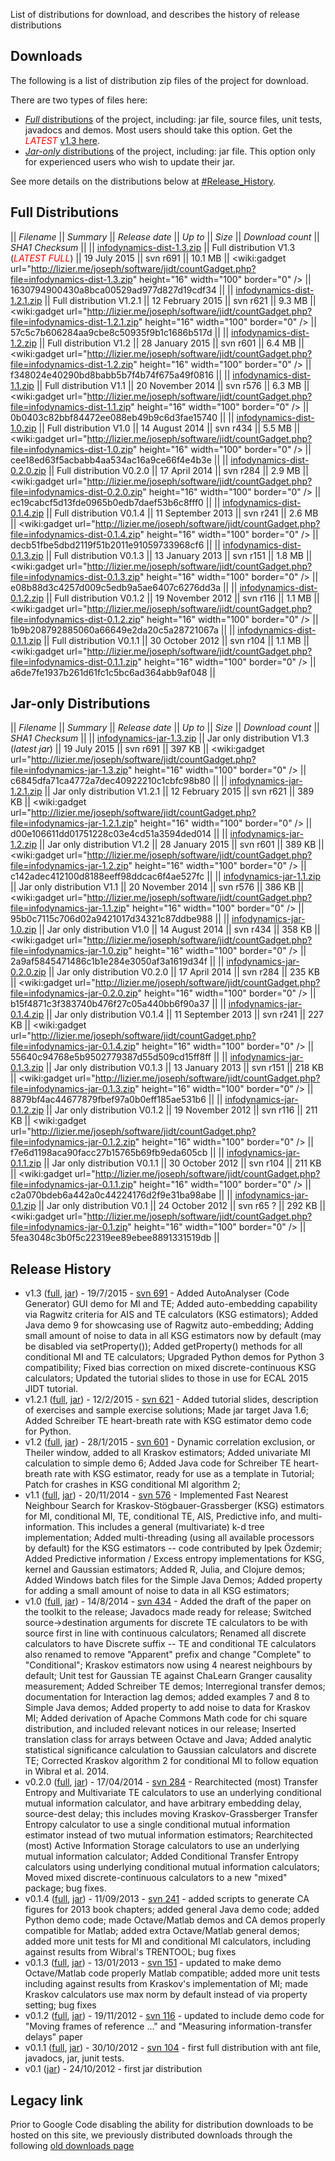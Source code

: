 List of distributions for download, and describes the history of release distributions

## Downloads

The following is a list of distribution zip files of the project for download.

There are two types of files here:
 * [*Full* distributions](#Full_Distributions) of the project, including: jar file, source files, unit tests, javadocs and demos. Most users should take this option. Get the <font color="red">*LATEST*</font> [v1.3 here](http://lizier.me/joseph/software/jidt/download.php?file=infodynamics-dist-1.3.zip).
 * [*Jar-only* distributions](#Jar-only_Distributions) of the project, including: jar file. This option only for experienced users who wish to update their jar.

See more details on the distributions below at [#Release_History](#Release_History).

## Full Distributions

|| *Filename* || *Summary* || *Release date* || *Up to* || *Size* || *Download count* || *SHA1 Checksum* ||
|| [infodynamics-dist-1.3.zip](http://lizier.me/joseph/software/jidt/download.php?file=infodynamics-dist-1.3.zip) || Full distribution V1.3 (<font color="red">*LATEST FULL*</font>) || 19 July 2015 || svn r691 || 10.1 MB || <wiki:gadget url="http://lizier.me/joseph/software/jidt/countGadget.php?file=infodynamics-dist-1.3.zip" height="16" width="100" border="0" /> || 1630794900430a8bca00529ad977d827d19cdf34 ||
|| [infodynamics-dist-1.2.1.zip](http://lizier.me/joseph/software/jidt/download.php?file=infodynamics-dist-1.2.1.zip) || Full distribution V1.2.1 || 12 February 2015 || svn r621 || 9.3 MB || <wiki:gadget url="http://lizier.me/joseph/software/jidt/countGadget.php?file=infodynamics-dist-1.2.1.zip" height="16" width="100" border="0" /> || 57c5c7b606284aa9cbe8c50935f9b1c1686b517d ||
|| [infodynamics-dist-1.2.zip](http://lizier.me/joseph/software/jidt/download.php?file=infodynamics-dist-1.2.zip) || Full distribution V1.2 || 28 January 2015 || svn r601 || 6.4 MB || <wiki:gadget url="http://lizier.me/joseph/software/jidt/countGadget.php?file=infodynamics-dist-1.2.zip" height="16" width="100" border="0" /> || f348024e40290bd8babb5b7f4b74f675a49f0816 ||
|| [infodynamics-dist-1.1.zip](http://lizier.me/joseph/software/jidt/download.php?file=infodynamics-dist-1.1.zip) || Full distribution V1.1 || 20 November 2014 || svn r576 || 6.3 MB || <wiki:gadget url="http://lizier.me/joseph/software/jidt/countGadget.php?file=infodynamics-dist-1.1.zip" height="16" width="100" border="0" /> || 0b0403c82bbf84472ee088eb49b9c6d3fae15740 ||
|| [infodynamics-dist-1.0.zip](http://lizier.me/joseph/software/jidt/download.php?file=infodynamics-dist-1.0.zip) || Full distribution V1.0 || 14 August 2014 || svn r434 || 5.5 MB || <wiki:gadget url="http://lizier.me/joseph/software/jidt/countGadget.php?file=infodynamics-dist-1.0.zip" height="16" width="100" border="0" /> || cee18ed63f5acbabb4aa534ac16a9ce66f4e4b3e ||
|| [infodynamics-dist-0.2.0.zip](http://lizier.me/joseph/software/jidt/download.php?file=infodynamics-dist-0.2.0.zip) || Full distribution V0.2.0 || 17 April 2014 || svn r284 || 2.9 MB || <wiki:gadget url="http://lizier.me/joseph/software/jidt/countGadget.php?file=infodynamics-dist-0.2.0.zip" height="16" width="100" border="0" /> || ec19cabcf5d13fde0965b0edb7daef53b6c8fff0 ||
|| [infodynamics-dist-0.1.4.zip](http://lizier.me/joseph/software/jidt/download.php?file=infodynamics-dist-0.1.4.zip) || Full distribution V0.1.4 || 11 September 2013 || svn r241 || 2.6 MB || <wiki:gadget url="http://lizier.me/joseph/software/jidt/countGadget.php?file=infodynamics-dist-0.1.4.zip" height="16" width="100" border="0" />  || decb51fbe5dbd2119f51b2011e91059733968cf6 ||
|| [infodynamics-dist-0.1.3.zip](http://lizier.me/joseph/software/jidt/download.php?file=infodynamics-dist-0.1.3.zip) || Full distribution V0.1.3 || 13 January 2013 || svn r151 || 1.8 MB || <wiki:gadget url="http://lizier.me/joseph/software/jidt/countGadget.php?file=infodynamics-dist-0.1.3.zip" height="16" width="100" border="0" /> || e08b88d3c4257d009c5edb9a5ae6407c6276dd3a ||
|| [infodynamics-dist-0.1.2.zip](http://lizier.me/joseph/software/jidt/download.php?file=infodynamics-dist-0.1.2.zip) || Full distribution V0.1.2 || 19 November 2012 || svn r116 || 1.1 MB || <wiki:gadget url="http://lizier.me/joseph/software/jidt/countGadget.php?file=infodynamics-dist-0.1.2.zip" height="16" width="100" border="0" /> || 1b9b208792885060a66649e2da20c5a28721067a ||
|| [infodynamics-dist-0.1.1.zip](http://lizier.me/joseph/software/jidt/download.php?file=infodynamics-dist-0.1.1.zip) || Full distribution V0.1.1 || 30 October 2012 || svn r104 || 1.1 MB || <wiki:gadget url="http://lizier.me/joseph/software/jidt/countGadget.php?file=infodynamics-dist-0.1.1.zip" height="16" width="100" border="0" /> || a6de7fe1937b261d61fc1c5bc6ad364abb9af048 ||

## Jar-only Distributions

|| *Filename* || *Summary* || *Release date* || *Up to* || *Size* || *Download count* || *SHA1 Checksum* ||
|| [infodynamics-jar-1.3.zip](http://lizier.me/joseph/software/jidt/download.php?file=infodynamics-jar-1.3.zip) || Jar only distribution V1.3 (*latest jar*)  || 19 July 2015 || svn r691 || 397 KB || <wiki:gadget url="http://lizier.me/joseph/software/jidt/countGadget.php?file=infodynamics-jar-1.3.zip" height="16" width="100" border="0" />  || c6845dfa71ca4772a7dec40922210c1cbfc98b80 ||
|| [infodynamics-jar-1.2.1.zip](http://lizier.me/joseph/software/jidt/download.php?file=infodynamics-jar-1.2.1.zip) || Jar only distribution V1.2.1 || 12 February 2015 || svn r621 || 389 KB || <wiki:gadget url="http://lizier.me/joseph/software/jidt/countGadget.php?file=infodynamics-jar-1.2.1.zip" height="16" width="100" border="0" />  || d00e106611dd01751228c03e4cd51a3594ded014 ||
|| [infodynamics-jar-1.2.zip](http://lizier.me/joseph/software/jidt/download.php?file=infodynamics-jar-1.2.zip) || Jar only distribution V1.2 || 28 January 2015 || svn r601 || 389 KB || <wiki:gadget url="http://lizier.me/joseph/software/jidt/countGadget.php?file=infodynamics-jar-1.2.zip" height="16" width="100" border="0" />  || c142adec412100d8188eeff98ddcac6f4ae527fc ||
|| [infodynamics-jar-1.1.zip](http://lizier.me/joseph/software/jidt/download.php?file=infodynamics-jar-1.1.zip) || Jar only distribution V1.1  || 20 November 2014 || svn r576 || 386 KB || <wiki:gadget url="http://lizier.me/joseph/software/jidt/countGadget.php?file=infodynamics-jar-1.1.zip" height="16" width="100" border="0" />  || 95b0c7115c706d02a9421017d34321c87ddbe988 ||
|| [infodynamics-jar-1.0.zip](http://lizier.me/joseph/software/jidt/download.php?file=infodynamics-jar-1.0.zip) || Jar only distribution V1.0  || 14 August 2014 || svn r434 || 358 KB || <wiki:gadget url="http://lizier.me/joseph/software/jidt/countGadget.php?file=infodynamics-jar-1.0.zip" height="16" width="100" border="0" />  || 2a9af5845471486c1b1e284e3050af3a1619d34f ||
|| [infodynamics-jar-0.2.0.zip](http://lizier.me/joseph/software/jidt/download.php?file=infodynamics-jar-0.2.0.zip) || Jar only distribution V0.2.0 || 17 April 2014 || svn r284 || 235 KB || <wiki:gadget url="http://lizier.me/joseph/software/jidt/countGadget.php?file=infodynamics-jar-0.2.0.zip" height="16" width="100" border="0" />  || b15f4871c3f383740b476f27c05a440bb6f90a37 ||
|| [infodynamics-jar-0.1.4.zip](http://lizier.me/joseph/software/jidt/download.php?file=infodynamics-jar-0.1.4.zip) || Jar only distribution V0.1.4 || 11 September 2013 || svn r241 || 227 KB || <wiki:gadget url="http://lizier.me/joseph/software/jidt/countGadget.php?file=infodynamics-jar-0.1.4.zip" height="16" width="100" border="0" />  || 55640c94768e5b9502779387d55d509cd15ff8ff ||
|| [infodynamics-jar-0.1.3.zip](http://lizier.me/joseph/software/jidt/download.php?file=infodynamics-jar-0.1.3.zip) || Jar only distribution V0.1.3 || 13 January 2013 || svn r151 || 218 KB || <wiki:gadget url="http://lizier.me/joseph/software/jidt/countGadget.php?file=infodynamics-jar-0.1.3.zip" height="16" width="100" border="0" /> || 8879bf4ac44677879fbef97a0b0eff185ae531b6 ||
|| [infodynamics-jar-0.1.2.zip](http://lizier.me/joseph/software/jidt/download.php?file=infodynamics-jar-0.1.2.zip) || Jar only distribution V0.1.2 || 19 November 2012 || svn r116 || 211 KB || <wiki:gadget url="http://lizier.me/joseph/software/jidt/countGadget.php?file=infodynamics-jar-0.1.2.zip" height="16" width="100" border="0" /> || f7e6d1198aca90facc27b15765b69fb9eda605cb ||
|| [infodynamics-jar-0.1.1.zip](http://lizier.me/joseph/software/jidt/download.php?file=infodynamics-jar-0.1.1.zip) || Jar only distribution V0.1.1 || 30 October 2012 || svn r104 || 211 KB || <wiki:gadget url="http://lizier.me/joseph/software/jidt/countGadget.php?file=infodynamics-jar-0.1.1.zip" height="16" width="100" border="0" /> || c2a070bdeb6a442a0c44224176d2f9e31ba98abe ||
|| [infodynamics-jar-0.1.zip](http://lizier.me/joseph/software/jidt/download.php?file=infodynamics-jar-0.1.zip) || Jar only distribution V0.1 || 24 October 2012 || svn r65 ? || 292 KB || <wiki:gadget url="http://lizier.me/joseph/software/jidt/countGadget.php?file=infodynamics-jar-0.1.zip" height="16" width="100" border="0" /> || 5fea3048c3b0f5c22319ee89ebee8891331519db ||

## Release History
 * v1.3 ([full](http://lizier.me/joseph/software/jidt/download.php?file=infodynamics-dist-1.3.zip), [jar](http://lizier.me/joseph/software/jidt/download.php?file=infodynamics-jar-1.3.zip)) - 19/7/2015 - [svn 691](http://code.google.com/p/information-dynamics-toolkit/source/detail?r=691) - Added AutoAnalyser (Code Generator) GUI demo for MI and TE; Added auto-embedding capability via Ragwitz criteria for AIS and TE calculators (KSG estimators); Added Java demo 9 for showcasing use of Ragwitz auto-embedding; Adding small amount of noise to data in all KSG estimators now by default (may be disabled via setProperty()); Added getProperty() methods for all conditional MI and TE calculators; Upgraded Python demos for Python 3 compatibility; Fixed bias correction on mixed discrete-continuous KSG calculators; Updated the tutorial slides to those in use for ECAL 2015 JIDT tutorial.
 * v1.2.1 ([full](http://lizier.me/joseph/software/jidt/download.php?file=infodynamics-dist-1.2.1.zip), [jar](http://lizier.me/joseph/software/jidt/download.php?file=infodynamics-jar-1.2.1.zip)) - 12/2/2015 - [svn 621](http://code.google.com/p/information-dynamics-toolkit/source/detail?r=621) - Added tutorial slides, description of exercises and sample exercise solutions; Made jar target Java 1.6; Added Schreiber TE heart-breath rate with KSG estimator demo code for Python.
 * v1.2 ([full](http://lizier.me/joseph/software/jidt/download.php?file=infodynamics-dist-1.2.zip), [jar](http://lizier.me/joseph/software/jidt/download.php?file=infodynamics-jar-1.2.zip)) - 28/1/2015 - [svn 601](http://code.google.com/p/information-dynamics-toolkit/source/detail?r=601) - Dynamic correlation exclusion, or Theiler window, added to all Kraskov estimators; Added univariate MI calculation to simple demo 6; Added Java code for Schreiber TE heart-breath rate with KSG estimator, ready for use as a template in Tutorial; Patch for crashes in KSG conditional MI algorithm 2;
 * v1.1 ([full](http://lizier.me/joseph/software/jidt/download.php?file=infodynamics-dist-1.1.zip), [jar](http://lizier.me/joseph/software/jidt/download.php?file=infodynamics-jar-1.1.zip)) - 20/11/2014 - [svn 576](http://code.google.com/p/information-dynamics-toolkit/source/detail?r=576) - Implemented Fast Nearest Neighbour Search for Kraskov-Stögbauer-Grassberger (KSG) estimators for MI, conditional MI, TE, conditional TE, AIS, Predictive info, and multi-information. This includes a general (multivariate) k-d tree implementation; Added multi-threading (using all available processors by default) for the KSG estimators -- code contributed by Ipek Özdemir; Added Predictive information / Excess entropy implementations for KSG, kernel and Gaussian estimators; Added R, Julia, and Clojure demos; Added Windows batch files for the Simple Java Demos; Added property for adding a small amount of noise to data in all KSG estimators;
 * v1.0 ([full](http://lizier.me/joseph/software/jidt/download.php?file=infodynamics-dist-1.0.zip), [jar](http://lizier.me/joseph/software/jidt/download.php?file=infodynamics-jar-1.0.zip)) - 14/8/2014 - [svn 434](http://code.google.com/p/information-dynamics-toolkit/source/detail?r=434) - Added the draft of the paper on the toolkit to the release; Javadocs made ready for release; Switched source->destination arguments for discrete TE calculators to be with source first in line with continuous calculators; Renamed all discrete calculators to have Discrete suffix -- TE and conditional TE calculators also renamed to remove "Apparent" prefix and change "Complete" to "Conditional"; Kraskov estimators now using 4 nearest neighbours by default; Unit test for Gaussian TE against ChaLearn Granger causality measurement; Added Schreiber TE demos; Interregional transfer demos; documentation for Interaction lag demos; added examples 7 and 8 to Simple Java demos; Added property to add noise to data for Kraskov MI; Added derivation of Apache Commons Math code for chi square distribution, and included relevant notices in our release; Inserted translation class for arrays between Octave and Java; Added analytic statistical significance calculation to Gaussian calculators and discrete TE; Corrected Kraskov algorithm 2 for conditional MI to follow equation in Wibral et al. 2014.
 * v0.2.0 ([full](http://lizier.me/joseph/software/jidt/download.php?file=infodynamics-dist-0.2.0.zip), [jar](http://lizier.me/joseph/software/jidt/download.php?file=infodynamics-jar-0.2.0.zip)) - 17/04/2014 - [svn 284](http://code.google.com/p/information-dynamics-toolkit/source/detail?r=284) - Rearchitected (most) Transfer Entropy and Multivariate TE calculators to use an underlying conditional mutual information calculator, and have arbitrary embedding delay, source-dest delay; this includes moving Kraskov-Grassberger Transfer Entropy calculator to use a single conditional mutual information estimator instead of two mutual information estimators; Rearchitected (most) Active Information Storage calculators to use an underlying mutual information calculator; Added Conditional Transfer Entropy calculators using underlying conditional mutual information calculators; Moved mixed discrete-continuous calculators to a new "mixed" package; bug fixes.
 * v0.1.4 ([full](http://lizier.me/joseph/software/jidt/download.php?file=infodynamics-dist-0.1.4.zip), [jar](http://lizier.me/joseph/software/jidt/download.php?file=infodynamics-jar-0.1.4.zip)) - 11/09/2013 - [svn 241](http://code.google.com/p/information-dynamics-toolkit/source/detail?r=241) - added scripts to generate CA figures for 2013 book chapters; added general Java demo code; added Python demo code; made Octave/Matlab demos and CA demos properly compatible for Matlab; added extra Octave/Matlab general demos; added more unit tests for MI and conditional MI calculators, including against results from Wibral's TRENTOOL; bug fixes
 * v0.1.3 ([full](http://lizier.me/joseph/software/jidt/download.php?file=infodynamics-dist-0.1.3.zip), [jar](http://lizier.me/joseph/software/jidt/download.php?file=infodynamics-jar-0.1.3.zip)) - 13/01/2013 - [svn 151](http://code.google.com/p/information-dynamics-toolkit/source/detail?r=151) - updated to make demo Octave/Matlab code properly Matlab compatible; added more unit tests including against results from Kraskov's implementation of MI; made Kraskov calculators use max norm by default instead of via property setting; bug fixes
 * v0.1.2 ([full](http://lizier.me/joseph/software/jidt/download.php?file=infodynamics-dist-0.1.2.zip), [jar](http://lizier.me/joseph/software/jidt/download.php?file=infodynamics-jar-0.1.2.zip)) - 19/11/2012 - [svn 116](http://code.google.com/p/information-dynamics-toolkit/source/detail?r=116) - updated to include demo code for "Moving frames of reference ..." and "Measuring information-transfer delays" paper
 * v0.1.1 ([full](http://lizier.me/joseph/software/jidt/download.php?file=infodynamics-dist-0.1.1.zip), [jar](http://lizier.me/joseph/software/jidt/download.php?file=infodynamics-jar-0.1.1.zip)) - 30/10/2012 - [svn 104](http://code.google.com/p/information-dynamics-toolkit/source/detail?r=104) - first full distribution with ant file, javadocs, jar, junit tests.
 * v0.1 ([jar](http://lizier.me/joseph/software/jidt/download.php?file=infodynamics-jar-0.1.zip)) - 24/10/2012 - first jar distribution

## Legacy link

Prior to Google Code disabling the ability for distribution downloads to be hosted on this site, we previously distributed downloads through the following
[old downloads page](http://code.google.com/p/information-dynamics-toolkit/downloads/list)